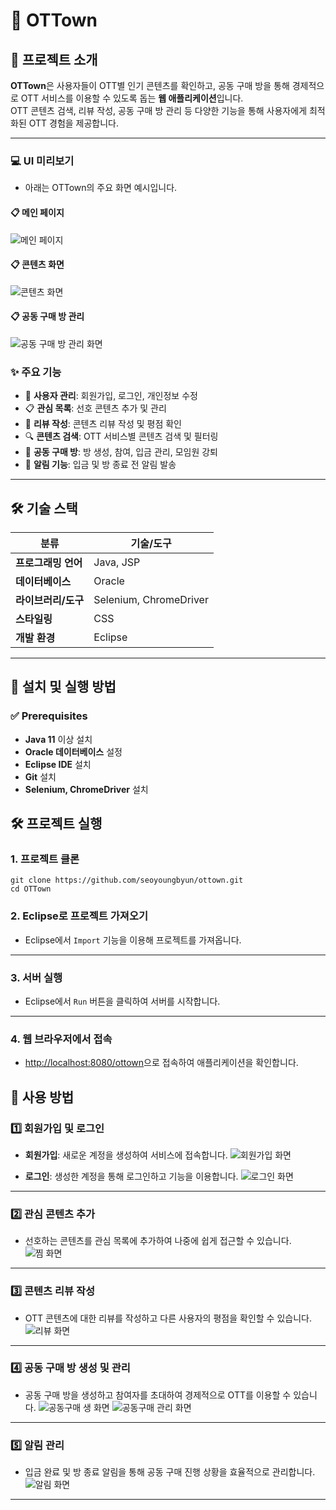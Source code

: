 # 🌟 OTTown

## 📌 프로젝트 소개

**OTTown**은 사용자들이 OTT별 인기 콘텐츠를 확인하고, 공동 구매 방을 통해 경제적으로 OTT 서비스를 이용할 수 있도록 돕는 **웹 애플리케이션**입니다.  
OTT 콘텐츠 검색, 리뷰 작성, 공동 구매 방 관리 등 다양한 기능을 통해 사용자에게 최적화된 OTT 경험을 제공합니다.

---

### 💻 UI 미리보기
- 아래는 OTTown의 주요 화면 예시입니다.

#### 📋 메인 페이지
![메인 페이지](https://github.com/user-attachments/assets/9c9e15a4-0586-47bc-b867-0a8f934ee20d)

#### 📋 콘텐츠 화면
![콘텐츠 화면](https://github.com/user-attachments/assets/5e4b7b08-7815-4c83-b030-5cb637842414)

#### 📋 공동 구매 방 관리
![공동 구매 방 관리 화면](https://github.com/user-attachments/assets/3fb517f4-45e2-43b7-841f-100520683bc3)


### ✨ 주요 기능
- 🔐 **사용자 관리**: 회원가입, 로그인, 개인정보 수정
- 📋 **관심 목록**: 선호 콘텐츠 추가 및 관리
- 📝 **리뷰 작성**: 콘텐츠 리뷰 작성 및 평점 확인
- 🔍 **콘텐츠 검색**: OTT 서비스별 콘텐츠 검색 및 필터링
- 🤝 **공동 구매 방**: 방 생성, 참여, 입금 관리, 모임원 강퇴
- 📢 **알림 기능**: 입금 및 방 종료 전 알림 발송

---

## 🛠️ 기술 스택

| **분류**            | **기술/도구**                     |
|---------------------|----------------------------------|
| **프로그래밍 언어**  | Java, JSP                       |
| **데이터베이스**     | Oracle                          |
| **라이브러리/도구**  | Selenium, ChromeDriver          |
| **스타일링**         | CSS                             |
| **개발 환경**        | Eclipse                         |

---

## 🚀 설치 및 실행 방법

### ✅ Prerequisites
- **Java 11** 이상 설치
- **Oracle 데이터베이스** 설정
- **Eclipse IDE** 설치
- **Git** 설치
- **Selenium, ChromeDriver** 설치

## 🛠️ 프로젝트 실행

### 1. 프로젝트 클론
````
git clone https://github.com/seoyoungbyun/ottown.git
cd OTTown
````

### 2. Eclipse로 프로젝트 가져오기
- Eclipse에서 `Import` 기능을 이용해 프로젝트를 가져옵니다.

---

### 3. 서버 실행
- Eclipse에서 `Run` 버튼을 클릭하여 서버를 시작합니다.

---

### 4. 웹 브라우저에서 접속
- [http://localhost:8080/ottown](http://localhost:8080/ottown)으로 접속하여 애플리케이션을 확인합니다.




## 📝 사용 방법

### 1️⃣ 회원가입 및 로그인
- **회원가입**: 새로운 계정을 생성하여 서비스에 접속합니다.
![회원가입 화면](https://github.com/user-attachments/assets/893ad6dc-89ef-4aaa-80b4-8c21776a2b5e)

- **로그인**: 생성한 계정을 통해 로그인하고 기능을 이용합니다.
![로그인 화면](https://github.com/user-attachments/assets/80e33386-b3c4-481f-ab2b-594b760f248e)

---

### 2️⃣ 관심 콘텐츠 추가
- 선호하는 콘텐츠를 관심 목록에 추가하여 나중에 쉽게 접근할 수 있습니다.
![찜 화면](https://github.com/user-attachments/assets/ae6a0d8a-2508-4f00-a722-a312d31d9ede)
---

### 3️⃣ 콘텐츠 리뷰 작성
- OTT 콘텐츠에 대한 리뷰를 작성하고 다른 사용자의 평점을 확인할 수 있습니다.
![리뷰 화면](https://github.com/user-attachments/assets/baa192ff-95da-4476-a9b9-46685003b17d)
---

### 4️⃣ 공동 구매 방 생성 및 관리
- 공동 구매 방을 생성하고 참여자를 초대하여 경제적으로 OTT를 이용할 수 있습니다.
![공동구매 생 화면](https://github.com/user-attachments/assets/725cbca0-1f79-4bb7-a3fa-1a4b5ba8527a)
![공동구매 관리 화면](https://github.com/user-attachments/assets/b28b0828-eda3-430b-a07a-96f8076f4c3a)
---

### 5️⃣ 알림 관리
- 입금 완료 및 방 종료 알림을 통해 공동 구매 진행 상황을 효율적으로 관리합니다.
![알림 화면](https://github.com/user-attachments/assets/a1c3c7b9-a396-4431-aeff-248cd828bbd2)

---
